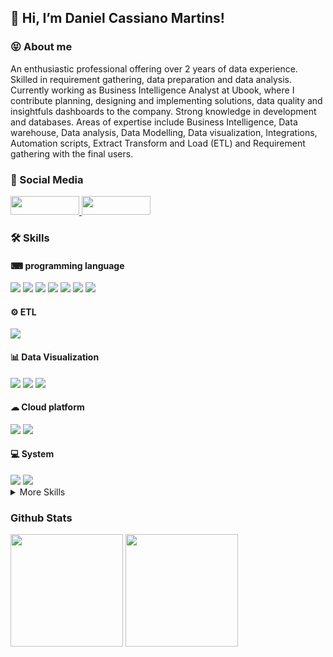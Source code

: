 ## 👋 Hi, I’m Daniel Cassiano Martins!

### 😝 About me

An enthusiastic professional offering over 2 years of data experience. Skilled in requirement gathering, data preparation and data analysis. Currently working as Business Intelligence Analyst at Ubook, where I contribute planning, designing and implementing solutions, data quality and insightfuls dashboards to the company. Strong knowledge in development and databases. Areas of expertise include Business Intelligence, Data warehouse, Data analysis, Data Modelling, Data visualization, Integrations, Automation scripts, Extract Transform and Load (ETL) and Requirement gathering with the final users.

### 🔗 Social Media
<div>
    <a href="https://www.linkedin.com/in/danielcm07/">
        <img height="30em" width="110em" src="https://img.shields.io/badge/LinkedIn-0077B5?style=for-the-badge&logo=linkedin&logoColor=white">
    </a>
    <a href="https://github.com/cassiano07/">
        <img height="30em" width="110em" src="https://img.shields.io/badge/GitHub-100000?style=for-the-badge&logo=github&logoColor=white">
    </a> 
</div>

### 🛠 Skills

#### ⌨ programming language
<div>
    <img src="https://img.shields.io/badge/Python-14354C?style=for-the-badge&logo=python&logoColor=white">
    <img src="https://img.shields.io/badge/Oracle-D83B01?style=for-the-badge">
    <img src="https://img.shields.io/badge/MySQL-00000F?style=for-the-badge&logo=mysql&logoColor=white">
    <img src="https://img.shields.io/badge/Git-E34F26?style=for-the-badge&logo=git&logoColor=white">
    <img src="https://img.shields.io/badge/HTML5-E34F26?style=for-the-badge&logo=html5&logoColor=white">
    <img src="https://img.shields.io/badge/Bootstrap-563D7C?style=for-the-badge&logo=bootstrap&logoColor=white">    
    <img src="https://img.shields.io/badge/CSS3-1572B6?style=for-the-badge&logo=css3&logoColor=white">
</div>

#### ⚙ ETL
<div>
    <img src="https://img.shields.io/badge/Pentaho_DI-E34F26?style=for-the-badge">
</div>

#### 📊 Data Visualization
<div>
    <img src="https://img.shields.io/badge/Tableau-2496ED?style=for-the-badge">
    <img src="https://img.shields.io/badge/Python_Dash-232F3E?style=for-the-badge">
    <img src="https://img.shields.io/badge/Python_Plotly-2496ED?style=for-the-badge">
</div>

#### ☁ Cloud platform
<div>
    <img src="https://img.shields.io/badge/Amazon_AWS-232F3E?style=for-the-badge&logo=amazon-aws&logoColor=white">
    <img src="https://img.shields.io/badge/Docker-2496ED?style=for-the-badge&logo=docker&logoColor=white">
</div>

#### 💻 System
<div>
    <img src="https://img.shields.io/badge/Linux-E34F26?style=for-the-badge&logo=linux&logoColor=black">
    <img src="https://img.shields.io/badge/Windows-017AD7?style=for-the-badge&logo=windows&logoColor=white">
</div>

<details>
<summary>More Skills</summary>
    <div> 
        <img src="https://img.shields.io/badge/Django-092E20?style=for-the-badge&logo=django&logoColor=white">
        <img src="https://img.shields.io/badge/Flask-000000?style=for-the-badge&logo=flask&logoColor=white">
        <img src="https://img.shields.io/badge/Microsoft_Office-D83B01?style=for-the-badge&logo=microsoft-office&logoColor=white">
        <img src="https://img.shields.io/badge/Firebase-F29D0C?style=for-the-badge&logo=firebase&logoColor=white">
        <img src="https://img.shields.io/badge/MongoDB-4EA94B?style=for-the-badge&logo=mongodb&logoColor=white">
        <img src="https://img.shields.io/badge/JavaScript-323330?style=for-the-badge&logo=javascript&logoColor=F7DF1E"> 
        <img src="https://img.shields.io/badge/PHP-777BB4?style=for-the-badge&logo=php&logoColor=white">
    </div>
</details>


### Github Stats
<div>
  <img align="center" height="180em" src="https://github-readme-stats.vercel.app/api?username=cassiano07&show_icons=true&theme=dark">
  <img align="center" height="180em" src="https://github-readme-stats.vercel.app/api/top-langs/?username=cassiano07&layout=compact&theme=dark">
</div>
